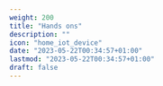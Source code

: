 ```yaml
---
weight: 200
title: "Hands ons"
description: ""
icon: "home_iot_device"
date: "2023-05-22T00:34:57+01:00"
lastmod: "2023-05-22T00:34:57+01:00"
draft: false
---
```

